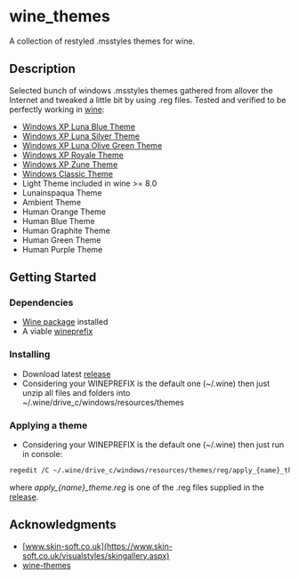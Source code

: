 # wine_themes
 
A collection of restyled .msstyles themes for wine.
 

## Description

Selected bunch of windows .msstyles themes gathered from allover the Internet and tweaked a little bit by using .reg files. Tested and verified to be perfectly working in [wine](https://www.winehq.org/):

*	[Windows XP Luna Blue Theme](https://en.wikipedia.org/wiki/Windows_XP_visual_styles#Luna)
*	[Windows XP Luna Silver Theme](https://en.wikipedia.org/wiki/Windows_XP_visual_styles#Luna)
*	[Windows XP Luna Olive Green Theme](https://en.wikipedia.org/wiki/Windows_XP_visual_styles#Luna)
* [Windows XP Royale Theme](https://en.wikipedia.org/wiki/Windows_XP_visual_styles#Royale)
* [Windows XP Zune Theme](https://en.wikipedia.org/wiki/Windows_XP_visual_styles#Zune)
* [Windows Classic Theme](https://en.wikipedia.org/wiki/Windows_XP_visual_styles#Windows_Classic)
* Light Theme included in wine >= 8.0
* Lunainspaqua Theme
* Ambient Theme
* Human Orange Theme
* Human Blue Theme
* Human Graphite Theme
* Human Green Theme
* Human Purple Theme

## Getting Started

### Dependencies

* [Wine package](https://wiki.winehq.org/Download) installed
* A viable [wineprefix](https://wiki.winehq.org/FAQ#Wineprefixes)

### Installing

* Download latest [release](https://github.com/listumps/wine_themes/releases/latest)
* Considering your WINEPREFIX is the default one (~/.wine) then just unzip all files and folders into ~/.wine/drive_c/windows/resources/themes

### Applying a theme

* Considering your WINEPREFIX is the default one (~/.wine) then just run in console:
```bash
regedit /C ~/.wine/drive_c/windows/resources/themes/reg/apply_{name}_theme.reg
```
where *apply_{name}_theme.reg* is one of the .reg files supplied in the [release](https://github.com/listumps/wine_themes/releases/latest).


## Acknowledgments

* [www.skin-soft.co.uk](https://www.skin-soft.co.uk/visualstyles/skingallery.aspx)
* [wine-themes](https://github.com/winunix/wine-themes)

